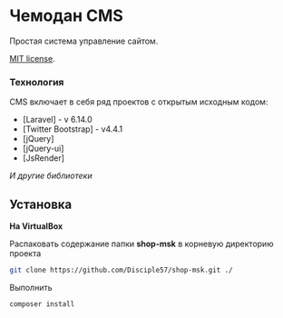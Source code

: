 # Чемодан CMS

Простая система управление сайтом.

[MIT license](https://opensource.org/licenses/MIT).

### Технология

CMS включает в себя ряд проектов с открытым исходным кодом:

* [Laravel] - v 6.14.0
* [Twitter Bootstrap] - v4.4.1
* [jQuery]
* [jQuery-ui]
* [JsRender]

*И другие библиотеки*



## Установка

**На VirtualBox**

Распаковать содержание папки **shop-msk** в корневую директорию проекта

```sh
git clone https://github.com/Disciple57/shop-msk.git ./
```

Выполнить
```sh
composer install
```